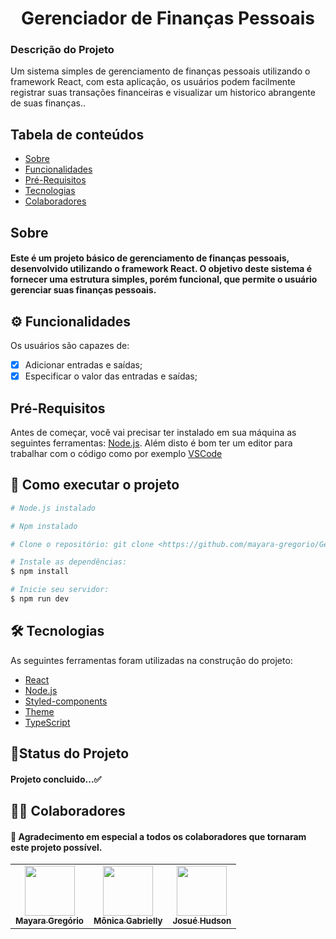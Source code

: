 <h1 align="center">Gerenciador de Finanças Pessoais</h1>

### Descrição do Projeto
<p> Um sistema simples de gerenciamento de finanças pessoais utilizando o framework React, com esta aplicação, os usuários podem facilmente registrar suas transações financeiras e visualizar um historico abrangente de suas finanças..</p>

## Tabela de conteúdos

<!--ts-->
   * [Sobre](#sobre)
   * [Funcionalidades](#-funcionalidades)
   * [Pré-Requisitos](#pré-requisitos)
   * [Tecnologias](#-tecnologias)
   * [Colaboradores](#-colaboradores)
<!--te-->

## Sobre
<h4>Este é um projeto básico de gerenciamento de finanças pessoais, desenvolvido utilizando o framework React. O objetivo deste sistema é fornecer uma estrutura simples, porém funcional,
que permite o usuário gerenciar suas finanças pessoais.</h4>


## ⚙ Funcionalidades
Os usuários são capazes de:
  - [x] Adicionar entradas e saídas;
  - [x] Especificar o valor das entradas e saídas;

## Pré-Requisitos

Antes de começar, você vai precisar ter instalado em sua máquina as seguintes ferramentas: [Node.js](https://nodejs.org/en/).
Além disto é bom ter um editor para trabalhar com o código como por exemplo [VSCode](https://code.visualstudio.com/)

## 🚀 Como executar o projeto

```bash
# Node.js instalado

# Npm instalado

# Clone o repositório: git clone <https://github.com/mayara-gregorio/Gerenciador.git>

# Instale as dependências:
$ npm install

# Inicie seu servidor:
$ npm run dev

```

## 🛠 Tecnologias

As seguintes ferramentas foram utilizadas na construção do projeto:

- [React](https://react.dev/learn/start-a-new-react-project)
- [Node.js](https://nodejs.org/en/)
- [Styled-components](https://styled-components.com/docs/basics#installation)
- [Theme](https://styled-components.com/docs/advanced#theming)
- [TypeScript](https://www.typescriptlang.org/)


## 🚀Status do Projeto

<h4> Projeto concluido...✅ </h4>


## 👨‍💻 Colaboradores

<h4>💜 Agradecimento em especial a todos os colaboradores que tornaram este projeto possível.</h4> 

<table>
  <tr>
    <td align="center"><a href="https://github.com/mayara-gregorio"><img src="https://avatars.githubusercontent.com/u/130478070?v=4" width="80px;" alt=""/><br /><sub><b>Mayara Gregório</b></sub></a><br /><a href="https://github.com/mayara-gregorio"></a></td>
    <td align="center"><a href="https://github.com/Gabrielly1704"><img src="https://avatars.githubusercontent.com/u/153733849?v=4" width="80px;" alt=""/><br /><sub><b>Mônica Gabrielly</b></sub></a><br /><a href="https://github.com/Gabrielly1704"></a></td>
    <td align="center"><a href="https://github.com/Hadna06"><img src="https://avatars.githubusercontent.com/u/135168103?v=4" width="80px;" alt=""/><br /><sub><b>Josué Hudson</b></sub></a><br /><a href="https://github.com/Hadna06"></a></td>
</tr>
</table>
